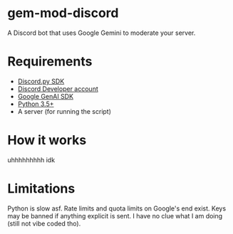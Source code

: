 # gem-mod-discord
A Discord bot that uses Google Gemini to moderate your server.

# Requirements
* [Discord.py SDK](https://pypi.org/project/discord.py/)
* [Discord Developer account](https://discord.com/developers/applications)
* [Google GenAI SDK](https://pypi.org/project/google-genai/)
* [Python 3.5+](https://python.org)
* A server (for running the script)

# How it works
uhhhhhhhhh idk

# Limitations
Python is slow asf. Rate limits and quota limits on Google's end exist. Keys may be banned if anything explicit is sent. I have no clue what I am doing (still not vibe coded tho).
